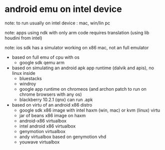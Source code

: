 # android emu on intel device

note: to  run usually  on intel device : mac, win/lin pc

note: apps using ndk with only arm code requires translation (using lib houdini from intel)

note: ios sdk has a simulator working on x86 mac, not an full emulator

- based on full emu of cpu with os
  - google sdk qemu arm
- based on simulating an android apk app runtime (dalvik and apis), no linux inside
  - bluestacks
  - windroy
  - google app runtime on chromeos (and archon patch to run on chrome browsers with any os)
  - blackberry 10.2.1 (qnx) can run .apk
- based on virtu of an android x86 distro
  - google sdk x86 image with intel haxm (win, mac) or kvm (linux) virtu
  - jar of beans x86 image on haxm
  - android-x86 virtualbox
  - intel android x86 virtualbox
  - genymotion virtualbox
  - andy virtualbox based on genymotion vhd
  - youwave virtualbox
